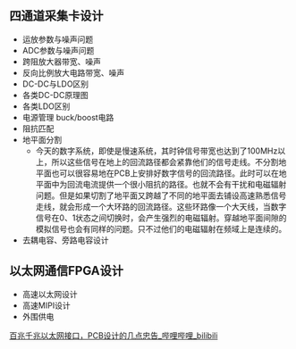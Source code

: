 ## 四通道采集卡设计

* 运放参数与噪声问题
* ADC参数与噪声问题
* 跨阻放大器带宽、噪声
* 反向比例放大电路带宽、噪声
* DC-DC与LDO区别
* 各类DC-DC原理图
* 各类LDO区别
* 电源管理 buck/boost电路
* 阻抗匹配
* 地平面分割
  * 今天的数字系统，即使是慢速系统，其时钟信号带宽也达到了100MHz以上，所以这些信号在地上的回流路径都会紧靠他们的信号走线。不分割地平面也可以很容易地在PCB上安排好数字信号的回流路径。此时可以在地平面中为回流电流提供一个很小阻抗的路径。也就不会有干扰和电磁辐射问题。但是如果切割了地平面又跨越了不同的地平面去铺设高速熟悉信号走线，就会形成一个大环路的回流路径。这些环路像一个大天线，当数字信号在0、1状态之间切换时，会产生强烈的电磁辐射。穿越地平面间隙的模拟信号也会有同样的问题。只不过他们的电磁辐射在频域上是连续的。
* 去耦电容、旁路电容设计

## 以太网通信FPGA设计

* 高速以太网设计
* 高速MIPI设计
* 外围供电

[百兆千兆以太网接口，PCB设计的几点忠告_哔哩哔哩_bilibili](https://www.bilibili.com/video/BV1y5411S7Md/?spm_id_from=333.337.search-card.all.click&vd_source=0c6e9aa27976c7e534f51b25bcdd53f0)